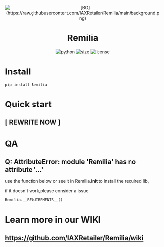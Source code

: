 <div align=center>
  <img src="https://raw.githubusercontent.com/IAXRetailer/Remilia/main/background.png"  alt="[BG](https://raw.githubusercontent.com/IAXRetailer/Remilia/main/background.png)"/>
  <h1 align="center">Remilia</h1> 
</div>
<div align=center>
  <img src="https://img.shields.io/badge/python-3.8+-blue" alt="python">
  <img src="https://img.shields.io/github/languages/code-size/IAXRetailer/Remilia" alt="size">
  <img src="https://img.shields.io/github/license/IAXRetailer/Remilia" alt="license">
</div>

# Install

```shell
pip install Remilia
```

# Quick start

## [ REWRITE NOW ]

# QA

## Q: AttributeError: module 'Remilia' has no attribute '...'

use the function below or see it in Remilia.__init__ to install the required lib,

if it doesn't work,please consider a issue

```python
Remilia.__REQUIREMENTS__()
```
# Learn more in our WIKI

## https://github.com/IAXRetailer/Remilia/wiki
